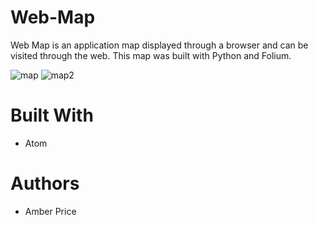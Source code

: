 # Web-Map
Web Map is an application map displayed through a browser and can be visited through the web. This map was built with Python and Folium.

![map](https://i.ibb.co/s2vQGZN/map.png)
![map2](https://i.ibb.co/p0FtCfY/map2.png)

# Built With
* Atom
# Authors
* Amber Price
